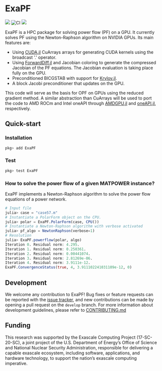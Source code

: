# ExaPF

[![][docs-latest-img]][docs-latest-url] ![CI](https://github.com/exanauts/ExaPF.jl/workflows/Run%20tests/badge.svg?branch=master) [![][codecov-img]][codecov-url]

[docs-latest-img]: https://img.shields.io/badge/docs-latest-blue.svg
[docs-latest-url]: https://exanauts.github.io/ExaPF.jl/
[codecov-img]: https://codecov.io/gh/exanauts/ExaPF.jl/branch/develop/graphs/badge.svg?branch=develop
[codecov-url]: https://codecov.io/github/exanauts/ExaPF.jl?branch=develop

ExaPF is a HPC package for solving power flow (PF) on a GPU. It currently solves PF using the Newton-Raphson algorithm on NVIDIA GPUs.
Its main features are:

* Using [CUDA.jl](https://juliagpu.gitlab.io/CUDA.jl/) CuArrays arrays for generating CUDA kernels using the broadcast '.' operator.
* Using [ForwardDiff.jl](https://github.com/JuliaDiff/ForwardDiff.jl) and Jacobian coloring to generate the compressed Jacobian of the PF equations. The Jacobian evaluation is taking place fully on the GPU.
* Preconditioned BICGSTAB with support for [Krylov.jl](https://github.com/JuliaSmoothOptimizers/Krylov.jl).
* A block Jacobi preconditioner that updates on the GPU.

This code will serve as the basis for OPF on GPUs using the reduced gradient method. A similar abstraction than CuArrays will be used to port the code to AMD ROCm and Intel oneAPI through [AMDGPU.jl](https://github.com/JuliaGPU/AMDGPU.jl) and [oneAPI.jl](https://github.com/JuliaGPU/oneAPI.jl), respectively.

## Quick-start
### Installation

```julia
pkg> add ExaPF
```

### Test
```julia
pkg> test ExaPF
```

### How to solve the power flow of a given MATPOWER instance?

ExaPF implements a Newton-Raphson algorithm to solve
the power flow equations of a power network.

```julia
# Input file
julia> case = "case57.m"
# Instantiate a PolarForm object on the CPU.
julia> polar = ExaPF.PolarForm(case, CPU())
# Instantiate a Newton-Raphson algorithm with verbose activated
julia> pf_algo = NewtonRaphson(verbose=1)
# Resolution
julia> ExaPF.powerflow(polar, algo)
Iteration 0. Residual norm: 4.295.
Iteration 1. Residual norm: 0.250361.
Iteration 2. Residual norm: 0.00441074.
Iteration 3. Residual norm: 2.81269e-06.
Iteration 4. Residual norm: 3.9111e-12.
ExaPF.ConvergenceStatus(true, 4, 3.911102241031109e-12, 0)
```

## Development

We welcome any contribution to ExaPF! Bug fixes or feature requests
can be reported with the [issue tracker](https://github.com/exanauts/ExaPF.jl/issues),
and new contributions can be made by opening a pull request on the `develop`
branch. For more information about development guidelines, please
refer to [CONTRIBUTING.md](https://github.com/exanauts/ExaPF.jl/blob/master/CONTRIBUTING.md)

## Funding
This research was supported by the Exascale Computing Project (17-SC-20-SC), a joint project of the U.S. Department of Energy’s Office of Science and National Nuclear Security Administration, responsible for delivering a capable exascale ecosystem, including software, applications, and hardware technology, to support the nation’s exascale computing imperative.

